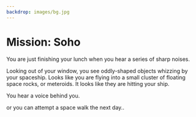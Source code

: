 ```yaml
---
backdrop: images/bg.jpg
---
```


# Mission: Soho

You are just finishing your lunch when you hear a series of sharp noises. 

Looking out of your window, you see oddly-shaped objects whizzing by your spaceship. Looks like you are flying into a small cluster of floating space rocks, or meteroids. It looks like they are hitting your ship.

You hear a voice behind you.

<Helper id="4" />

<Page url="investigatedate" instructions="" action="Investigate date" condition="none" />

or you can attempt a space walk the next day..
<Page url="justrepair" instructions="" action="Carry out repairs" condition="none" />